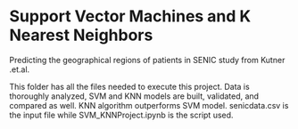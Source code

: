 
# Support Vector Machines and K Nearest Neighbors 
Predicting the geographical regions of patients in SENIC study from Kutner .et.al.  

This folder has all the files needed to execute this project. Data is thoroughly analyzed, SVM and KNN models are built, validated, and compared as well. KNN algorithm outperforms SVM model. senicdata.csv is the input file while SVM_KNNProject.ipynb is the script used. 
